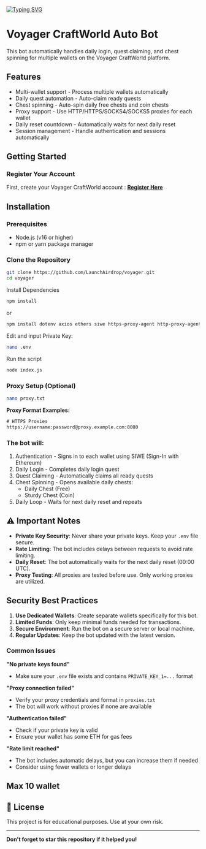 [![Typing SVG](https://readme-typing-svg.demolab.com?font=Fira+Code&pause=1000&width=435&lines=Welcome+To+Launch+Airdrop)](https://git.io/typing-svg)

# Voyager CraftWorld Auto Bot

This bot automatically handles daily login, quest claiming, and chest spinning for multiple wallets on the Voyager CraftWorld platform.

## Features

- Multi-wallet support - Process multiple wallets automatically
- Daily quest automation - Auto-claim ready quests
- Chest spinning - Auto-spin daily free chests and coin chests
- Proxy support - Use HTTP/HTTPS/SOCKS4/SOCKS5 proxies for each wallet
- Daily reset countdown - Automatically waits for next daily reset
- Session management - Handle authentication and sessions automatically

## Getting Started

### Register Your Account
First, create your Voyager CraftWorld account :
**[Register Here](https://voyager.preview.craft-world.gg)**

## Installation

### Prerequisites
- Node.js (v16 or higher)
- npm or yarn package manager

### Clone the Repository
```bash
git clone https://github.com/LaunchAirdrop/voyager.git
cd voyager
```

Install Dependencies
```bash
npm install 
```
or
```bash
npm install dotenv axios ethers siwe https-proxy-agent http-proxy-agent socks-proxy-agent crypto-js
```

Edit and input Private Key:
```bash
nano .env
```

Run the script
```bash
node index.js
```

### Proxy Setup (Optional)
```bash
nano proxy.txt
```
**Proxy Format Examples:**
```txt
# HTTPS Proxies  
https://username:password@proxy.example.com:8080
```

### The bot will:
1. Authentication - Signs in to each wallet using SIWE (Sign-In with Ethereum)
2. Daily Login - Completes daily login quest
3. Quest Claiming - Automatically claims all ready quests
4. Chest Spinning - Opens available daily chests:
   - Daily Chest (Free)
   - Sturdy Chest (Coin)
5. Daily Loop - Waits for next daily reset and repeats

## ⚠️ Important Notes

- **Private Key Security**: Never share your private keys. Keep your `.env` file secure.
- **Rate Limiting**: The bot includes delays between requests to avoid rate limiting.
- **Daily Reset**: The bot automatically waits for the next daily reset (00:00 UTC).
- **Proxy Testing**: All proxies are tested before use. Only working proxies are utilized.

## Security Best Practices

1. **Use Dedicated Wallets**: Create separate wallets specifically for this bot.
2. **Limited Funds**: Only keep minimal funds needed for transactions.
3. **Secure Environment**: Run the bot on a secure server or local machine.
4. **Regular Updates**: Keep the bot updated with the latest version.

### Common Issues

**"No private keys found"**
- Make sure your `.env` file exists and contains `PRIVATE_KEY_1=...` format

**"Proxy connection failed"**
- Verify your proxy credentials and format in `proxies.txt`
- The bot will work without proxies if none are available

**"Authentication failed"**
- Check if your private key is valid
- Ensure your wallet has some ETH for gas fees

**"Rate limit reached"**
- The bot includes automatic delays, but you can increase them if needed
- Consider using fewer wallets or longer delays

## Max 10 wallet


## 📄 License

This project is for educational purposes. Use at your own risk.

---
 **Don't forget to star this repository if it helped you!**
